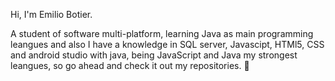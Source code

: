 Hi, I'm Emilio Botier.

A student of software multi-platform, learning Java as main programming leangues and also I have a knowledge in 
SQL server, Javascipt, HTMl5, CSS and android studio with java, being JavaScript and Java my strongest leangues, so go ahead and check it out my repositories. 👀 


<!---
- 👋 Hi, I’m @EmilioBoti
- 👀 I’m interested in ...
- 🌱 I’m currently learning ...
- 💞️ I’m looking to collaborate on ...
- 📫 How to reach me ...
--->
<!---
EmilioBoti/EmilioBoti is a ✨ special ✨ repository because its `README.md` (this file) appears on your GitHub profile.
You can click the Preview link to take a look at your changes.
--->
